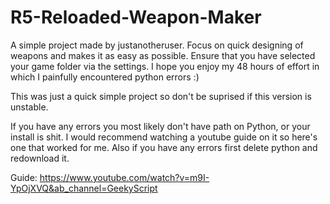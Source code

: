 # R5-Reloaded-Weapon-Maker

A simple project made by justanotheruser. Focus on quick designing of weapons and makes it as easy as possible. 
Ensure that you have selected your game folder via the settings. I hope you enjoy my 48 hours of effort in which I painfully encountered python errors :)




This was just a quick simple project so don't be suprised if this version is unstable.




If you have any errors you most likely don't have path on Python, or your install is shit. I would recommend watching a youtube guide on it so here's one that worked for me.
Also if you have any errors first delete python and redownload it.




Guide: https://www.youtube.com/watch?v=m9I-YpOjXVQ&ab_channel=GeekyScript